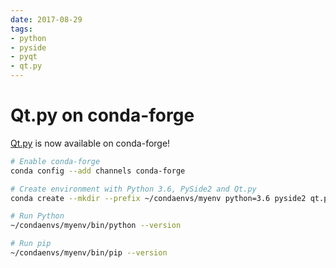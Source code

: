 ```yaml
---
date: 2017-08-29
tags:
- python
- pyside
- pyqt
- qt.py
---
```


# Qt.py on conda-forge

[Qt.py](https://github.com/mottosso/Qt.py) is now available on conda-forge!

```bash
# Enable conda-forge
conda config --add channels conda-forge

# Create environment with Python 3.6, PySide2 and Qt.py
conda create --mkdir --prefix ~/condaenvs/myenv python=3.6 pyside2 qt.py

# Run Python
~/condaenvs/myenv/bin/python --version

# Run pip
~/condaenvs/myenv/bin/pip --version
```